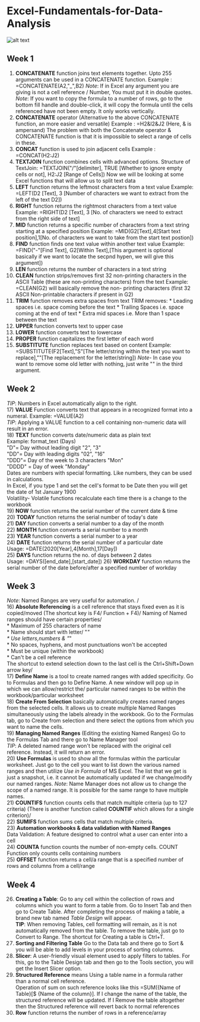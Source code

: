 # Excel-Fundamentals-for-Data-Analysis

![alt text](https://i0.wp.com/knowasap.com/wp-content/uploads/2020/03/EXCEL-d.png?fit=2000%2C1545&ssl=1)
## Week 1

1) **CONCATENATE** function joins text elements together. Upto 255 arguments can be used in a CONCATENATE function.
   Example : =CONCATENATE(A2,"_",B2)
   _Note_: If in Excel any argument you are giving is not a cell reference / Number, You must put it in double quotes.
   _Note_: If you want to copy the formula to a number of rows, go to the bottom fill handle and double-click, it will copy the formula until the cells referenced have not 
           been empty. It only works vertically. 
2) **CONCATENATE** operator (Alternative to the above CONCATENATE function, an more easier and versatile) 
     Example : =H2&I2&J2   (Here, & is ampersand) 
  The problem with both the Concatenate operator & CONCATENATE function is that it is impossible to select a range of cells in these. 
3) **CONCAT** function is used to join adjacent cells 
   Example : =CONCAT(H2:J2) 
4) **TEXTJOIN** function combines cells with advanced options. 
  Structure of TextJoin: =TEXTJOIN("/"[delimiter], TRUE [Whether to ignore empty cells or not], H2:J2 [Range of Cells])
  Now we will be looking at some Excel functions that will allow us to split text data 
6) **LEFT** function returns the leftmost characters from a text value 
   Example: =LEFT(D2 [Text], 3 [Number of characters we want to extract from the left of the text D2]) 
7) **RIGHT** function returns the rightmost characters from a text value 
   Example: =RIGHT(D2 [Text], 3 [No. of characters we need to extract from the right side of text] 
8) **MID** function returns a specific number of characters from a text string starting at a specified position
   Example: =MID(G2[Text],4[Start text position],1[No. of characters we want to take from the start text postion]) 
9) **FIND** function finds one text value within another text value
   Example: =FIND("-"[Find Text], G2[Within Text],[This argument is optional basically if we want to locate the secpnd hypen, we will give this argument])
10) **LEN** function returns the number of characters in a text string
11) **CLEAN** function strips/removes first 32 non-printing characters in the ASCII Table (these are non-printing characters) from the text
Example: =CLEAN(G2) will basically remove the non- printing characters (first 32 ASCII Non-printable characters if present in G2)
12) **TRIM** function removes extra spaces from text
    TRIM removes:
         * Leading spaces i.e. space coming before the 
           text
         * Trailing Spaces i.e. space coming at the end of 
           text
         * Extra mid spaces i.e. More than 1 space 
           between the text
13) **UPPER** function converts text to upper case
14) **LOWER** function converts text to lowercase
15) **PROPER** function capitalizes the first letter of 
    each word
16) **SUBSTITUTE** function replaces text based on 
    content
    Example: =SUBSTITUTE(F2[Text],"S"[The letter/string within the text you want to replace],""[The replacement for the letter/string])
    *Note*- In case you want to remove some old letter with nothing, just write "" in the third argument.
## Week 2
*TIP*: Numbers in Excel automatically align to the right.
<br>
17) **VALUE** Function converts text that appears in a recognized format into a numeral.
    Example: =VALUE(A2)
<br>
*TIP*: Applying a VALUE function to a cell containing non-numeric data will result in an error.
<br>
18) **TEXT** function converts date/numeric data as plain text <br>
    Example: format_text (Days) <br>
             "D"= Day without leading digit  "2", "3"   <br>
             "DD"= Day with leading digits   "02", "16" <br>
             "DDD"= Day of the week to 3 characters "Mon" <br>
             "DDDD" = Day of week "Monday"  <br>
   Dates are numbers with special formatting. Like numbers, they can be used in calculations. <br>
   In Excel, if you type 1 and set the cell's format to be Date then you will get the date of 1st January 1900  <br>
   Volatility- Volatile functions recalculate each time there is a change to the workbook   <br>
19) **NOW** function returns the serial number of the current date & time <br>
20) **TODAY** function returns the serial number of today's date <br>
21) **DAY** function converts a serial number to a day of the month  <br>
22) **MONTH** function converts a serial number to a month <br>
23) **YEAR** function converts a serial number to a year <br>
24) **DATE** function returns the serial number of a particular date <br>
   Usage: =DATE(2020[Year],4[Month],17[Day]) <br>
25) **DAYS** function returns the no. of days between 2 dates <br>
  Usage: =DAYS([end_date],[start_date])
26) **WORKDAY** function returns the serial number of the date before/after a specified number of workday
   
## Week 3
*Note*: Named Ranges are very useful for automation. / <br>
16) **Absolute Referencing** is a cell reference that stays fixed even as it is copied/moved (The shortcut key is F4/ Function + F4)/
Naming of Named ranges should have certain properties/ <br>
      * Maximum of 255 characters of name <br>
      * Name should start with letter/ "_" <br>
      * Use letters,numbers & "_" <br>
      * No spaces, hyphens, and most punctuations won't 
        be accepted <br>
      * Must be unique (within the workbook) <br>
      * Can't be a cell reference <br>
The shortcut to extend selection down to the last cell is the Ctrl+Shift+Down arrow key/ <br>
17) **Define Name** is a tool to create named ranges with added specificity. Go to Formulas and then go to Define Name. A new window will pop up in which we can allow/restrict the/ particular named ranges to be within the workbook/particular worksheet
<br>
18) **Create From Selection** basically automatically creates named ranges from the selected cells. It allows us to create multiple Named Ranges simultaneously using the labels already in the workbook. Go to the Formulas tab, go to Create from selection and there select the options from which you want to name the cells. <br>
19) **Managing Named Ranges** (Editing the existing Named Ranges) Go to the Formulas Tab and there go to Name Manager tool  <br>
*TIP*: A deleted named range won't be replaced with the original cell reference. Instead, it will return an error. <br>
20) **Use Formulas** is used to show all the formulas within the particular worksheet. Just go to the cell you want to list down the various named ranges and then utilize *Use in Formula* of MS Excel. The list that we get is just a snapshot, i.e. it cannot be automatically updated if we change/modify our named ranges. 
*Note*: Name Manager does not allow us to change the scope of a named range. It is possible for the same range to have multiple names. <br>
21) **COUNTIFS** function counts cells that match multiple criteria (up to 127 criteria) (There is another function called **COUNTIF** which allows for a single criterion)/ <br>
22) **SUMIFS** function sums cells that match multiple criteria. <br>
23) **Automation workbooks & data validation with Named Ranges** <br>
    Data Validation: A feature designed to control what a user can enter into a cell <br>
24) **COUNTA** function counts the number of non-empty cells. COUNT Function only counts cells containing numbers <br>
25) **OFFSET** function returns a cell/a range that is a specified number of rows and columns from a cell/range <br>
## Week 4
26) **Creating a Table**: Go to any cell within the collection of rows and columns which you want to form a table from. Go to Insert Tab and then go to Create Table. After completing the process of making a table, a brand new tab named *Table Design* will appear. <br>
**TIP**: When removing Tables, cell formatting will remain, as it is not automatically removed from the table. To remove the table, just go to Convert to Range.
The shortcut for Creating a table is Ctrl+T. <br>
27) **Sorting and Filtering Table** Go to the Data tab and there go to Sort & you will be able to add levels in your process of sorting columns. <br>
28) **Slicer**: A user-friendly visual element used to apply filters to tables. For this, go to the Table Design tab and then go to the Tools section, you will get the Insert Slicer option. <br>
29) **Structured Reference** means Using a table name in a formula rather than a normal cell reference. <br>
    Operation of sum on such reference looks like this =SUM({Name of Table}[$ {Name of the column}]. If I change the name of the table, the structured reference will be updated. If I 
    Remove the table altogether then the Structured reference will revert back to normal references <br>
30) **Row** function returns the number of rows in a reference/array <br>

   
